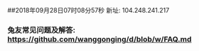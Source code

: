 ##2018年09月28日07时08分57秒 新址: 104.248.241.217
### 兔友常见问题及解答: https://github.com/wanggonging/d/blob/w/FAQ.md
